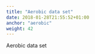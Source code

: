 ```yaml
---
title: "Aerobic data set"
date: 2018-01-28T21:55:52+01:00
anchor: "aerobic"
weight: 42
---
```


Aerobic data set